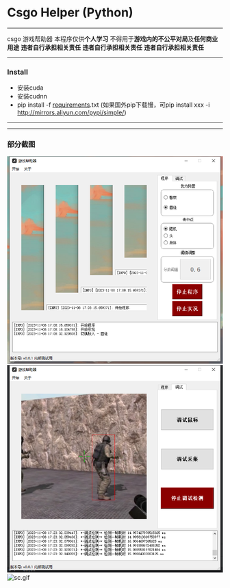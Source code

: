 # Csgo Helper (Python)
--- ---
csgo 游戏帮助器
本程序仅供**个人学习** 不得用于**游戏内的不公平对局**及**任何商业用途**
**违者自行承担相关责任** **违者自行承担相关责任** **违者自行承担相关责任**
--- ---
### Install
* 安装cuda
* 安装cudnn
* pip install -f [requirements]().txt  (如果国外pip下载慢，可pip install xxx -i http://mirrors.aliyun.com/pypi/simple/)
--- ---
--- ---
### 部分截图
![img.png](doc/img.png)
![img_2.png](doc/img_2.png)
![sc.gif](doc/sc.gif)